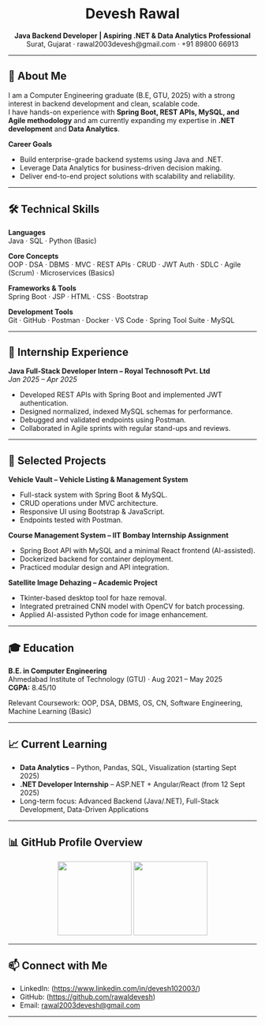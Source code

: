 <h1 align="center">Devesh Rawal</h1>
<p align="center">
  <b>Java Backend Developer | Aspiring .NET & Data Analytics Professional</b><br>
  Surat, Gujarat · rawal2003devesh@gmail.com · +91 89800 66913
</p>

---

## 📌 About Me  

I am a Computer Engineering graduate (B.E, GTU, 2025) with a strong interest in backend development and clean, scalable code.  
I have hands-on experience with **Spring Boot, REST APIs, MySQL, and Agile methodology** and am currently expanding my expertise in **.NET development** and **Data Analytics**.  

**Career Goals**  
- Build enterprise-grade backend systems using Java and .NET.  
- Leverage Data Analytics for business-driven decision making.  
- Deliver end-to-end project solutions with scalability and reliability.  

---

## 🛠 Technical Skills  

**Languages**  
Java · SQL · Python (Basic)  

**Core Concepts**  
OOP · DSA · DBMS · MVC · REST APIs · CRUD · JWT Auth · SDLC · Agile (Scrum) · Microservices (Basics)  

**Frameworks & Tools**  
Spring Boot · JSP · HTML · CSS · Bootstrap  

**Development Tools**  
Git · GitHub · Postman · Docker · VS Code · Spring Tool Suite · MySQL  

---

## 💼 Internship Experience  

**Java Full-Stack Developer Intern – Royal Technosoft Pvt. Ltd**  
*Jan 2025 – Apr 2025*  
- Developed REST APIs with Spring Boot and implemented JWT authentication.  
- Designed normalized, indexed MySQL schemas for performance.  
- Debugged and validated endpoints using Postman.  
- Collaborated in Agile sprints with regular stand-ups and reviews.  

---

## 📂 Selected Projects  

**Vehicle Vault – Vehicle Listing & Management System**  
- Full-stack system with Spring Boot & MySQL.  
- CRUD operations under MVC architecture.  
- Responsive UI using Bootstrap & JavaScript.  
- Endpoints tested with Postman.  

**Course Management System – IIT Bombay Internship Assignment**  
- Spring Boot API with MySQL and a minimal React frontend (AI-assisted).  
- Dockerized backend for container deployment.  
- Practiced modular design and API integration.  

**Satellite Image Dehazing – Academic Project**  
- Tkinter-based desktop tool for haze removal.  
- Integrated pretrained CNN model with OpenCV for batch processing.  
- Applied AI-assisted Python code for image enhancement.  

---

## 🎓 Education  

**B.E. in Computer Engineering**  
Ahmedabad Institute of Technology (GTU) · Aug 2021 – May 2025  
**CGPA:** 8.45/10  

Relevant Coursework: OOP, DSA, DBMS, OS, CN, Software Engineering, Machine Learning (Basic)  

---

## 📈 Current Learning  

- **Data Analytics** – Python, Pandas, SQL, Visualization (starting Sept 2025)  
- **.NET Developer Internship** – ASP.NET + Angular/React (from 12 Sept 2025)  
- Long-term focus: Advanced Backend (Java/.NET), Full-Stack Development, Data-Driven Applications  

---

## 📊 GitHub Profile Overview  

<p align="center">
  <img src="https://github-readme-stats.vercel.app/api?username=rawaldevesh&show_icons=true&theme=default&hide_border=true" height="150" />
  <img src="https://github-readme-stats.vercel.app/api/top-langs/?username=rawaldevesh&layout=compact&theme=default&hide_border=true" height="150" />
</p>

---

## 📫 Connect with Me  

- LinkedIn: (https://www.linkedin.com/in/devesh102003/)
- GitHub: (https://github.com/rawaldevesh)
- Email: rawal2003devesh@gmail.com  

---
